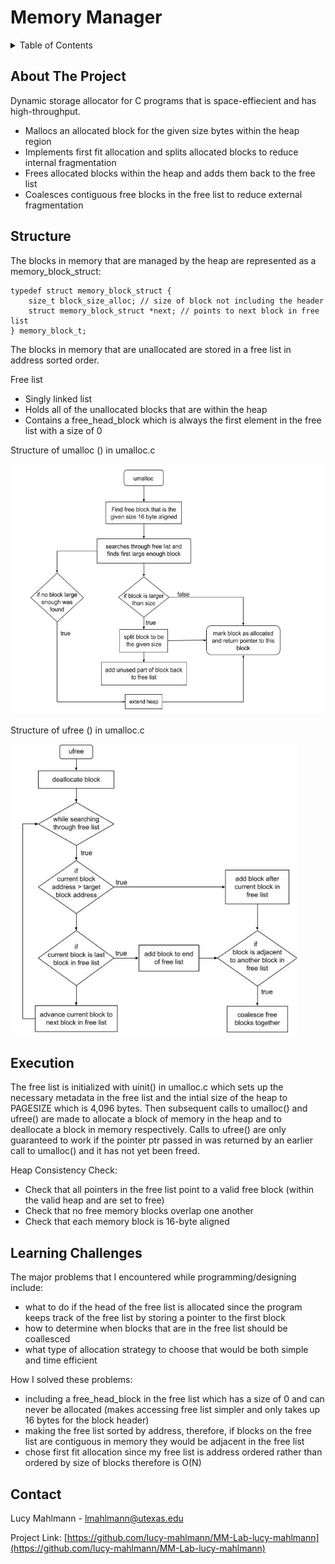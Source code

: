 # Memory Manager

<!-- TABLE OF CONTENTS -->
<details>
  <summary>Table of Contents</summary>
  <ol>
    <li>
      <a href="#about-the-project">About The Project</a>
    </li>
    <li><a href="#structure">Structure</a></li>
    <li><a href="#execution">Execution</a></li>
    <li><a href="#learning-challenges">Learning Challenges</a></li>
    <li><a href="#contact">Contact</a></li>
  </ol>
</details>


 
<!-- ABOUT THE PROJECT -->
## About The Project

Dynamic storage allocator for C programs that is space-effiecient and has high-throughput.

* Mallocs an allocated block for the given size bytes within the heap region
* Implements first fit allocation and splits allocated blocks to reduce internal fragmentation
* Frees allocated blocks within the heap and adds them back to the free list
* Coalesces contiguous free blocks in the free list to reduce external fragmentation

<!-- STRUCTURE -->
## Structure

The blocks in memory that are managed by the heap are represented as a memory_block_struct:

```
typedef struct memory_block_struct {
    size_t block_size_alloc; // size of block not including the header
    struct memory_block_struct *next; // points to next block in free list
} memory_block_t;
```
The blocks in memory that are unallocated are stored in a free list in address sorted order. 

Free list
* Singly linked list
* Holds all of the unallocated blocks that are within the heap
* Contains a free_head_block which is always the first element in the free list with a size of 0

Structure of umalloc () in umalloc.c

<img
  src="umalloc-block-diagram.jpg"
  style="display: inline-block; margin: 0 auto; width: 530px; height: 400px">

Structure of ufree () in umalloc.c

<img
  src="ufree-block-diagram.jpg"
  style="display: inline-block; margin: 0 auto; width: 458px; height: 466px">

<!-- EXECUTION -->
## Execution

The free list is initialized with uinit() in umalloc.c which sets up the necessary metadata in the free list and the intial size of the heap to PAGESIZE which is 4,096 bytes. Then subsequent calls to umalloc() and ufree() are made to allocate a block of memory in the heap and to deallocate a block in memory respectively. Calls to ufree() are only guaranteed to work if the pointer ptr passed in was returned by an earlier call to umalloc() and it has not yet been freed. 

Heap Consistency Check:
* Check that all pointers in the free list point to a valid free block (within the valid heap and are set to free)
* Check that no free memory blocks overlap one another
* Check that each memory block is 16-byte aligned


<!-- LEARNING CHALLENGES -->
## Learning Challenges

The major problems that I encountered while programming/designing include:
* what to do if the head of the free list is allocated since the program keeps track of the free list by storing a pointer to the first block
* how to determine when blocks that are in the free list should be coallesced
* what type of allocation strategy to choose that would be both simple and time efficient

How I solved these problems:
* including a free_head_block in the free list which has a size of 0 and can never be allocated (makes accessing free list simpler and only takes up 16 bytes for the block header)
* making the free list sorted by address, therefore, if blocks on the free list are contiguous in memory they would be adjacent in the free list
* chose first fit allocation since my free list is address ordered rather than ordered by size of blocks therefore is O(N)

<!-- CONTACT -->
## Contact

Lucy Mahlmann - lmahlmann@utexas.edu

Project Link: [https://github.com/lucy-mahlmann/MM-Lab-lucy-mahlmann](https://github.com/lucy-mahlmann/MM-Lab-lucy-mahlmann)


